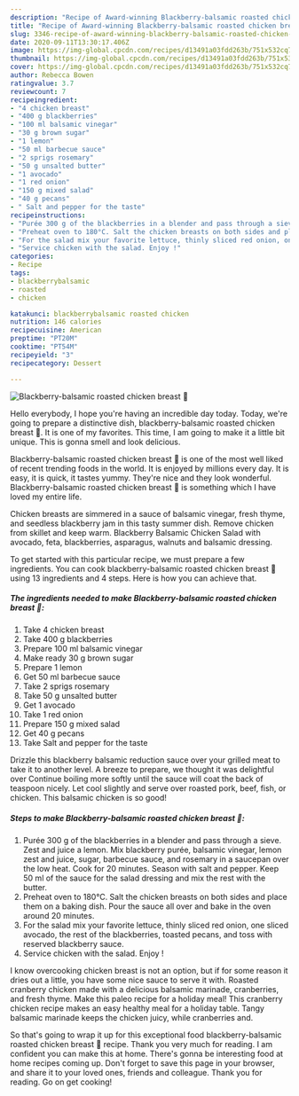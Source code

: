 ```yaml
---
description: "Recipe of Award-winning Blackberry-balsamic roasted chicken breast 💜"
title: "Recipe of Award-winning Blackberry-balsamic roasted chicken breast 💜"
slug: 3346-recipe-of-award-winning-blackberry-balsamic-roasted-chicken-breast
date: 2020-09-11T13:30:17.406Z
image: https://img-global.cpcdn.com/recipes/d13491a03fdd263b/751x532cq70/blackberry-balsamic-roasted-chicken-breast-💜-recipe-main-photo.jpg
thumbnail: https://img-global.cpcdn.com/recipes/d13491a03fdd263b/751x532cq70/blackberry-balsamic-roasted-chicken-breast-💜-recipe-main-photo.jpg
cover: https://img-global.cpcdn.com/recipes/d13491a03fdd263b/751x532cq70/blackberry-balsamic-roasted-chicken-breast-💜-recipe-main-photo.jpg
author: Rebecca Bowen
ratingvalue: 3.7
reviewcount: 7
recipeingredient:
- "4 chicken breast"
- "400 g blackberries"
- "100 ml balsamic vinegar"
- "30 g brown sugar"
- "1 lemon"
- "50 ml barbecue sauce"
- "2 sprigs rosemary"
- "50 g unsalted butter"
- "1 avocado"
- "1 red onion"
- "150 g mixed salad"
- "40 g pecans"
- " Salt and pepper for the taste"
recipeinstructions:
- "Purée 300 g of the blackberries in a blender and pass through a sieve. Zest and juice a lemon. Mix blackberry purée, balsamic vinegar, lemon zest and juice, sugar, barbecue sauce, and rosemary in a saucepan over the low heat. Cook for 20 minutes. Season with salt and pepper. Keep 50 ml of the sauce for the salad dressing and mix the rest with the butter."
- "Preheat oven to 180°C. Salt the chicken breasts on both sides and place them on a baking dish. Pour the sauce all over and bake in the oven around 20 minutes."
- "For the salad mix your favorite lettuce, thinly sliced red onion, one sliced avocado, the rest of the blackberries, toasted pecans, and toss with reserved blackberry sauce."
- "Service chicken with the salad. Enjoy !"
categories:
- Recipe
tags:
- blackberrybalsamic
- roasted
- chicken

katakunci: blackberrybalsamic roasted chicken 
nutrition: 146 calories
recipecuisine: American
preptime: "PT20M"
cooktime: "PT54M"
recipeyield: "3"
recipecategory: Dessert

---
```



![Blackberry-balsamic roasted chicken breast 💜](https://img-global.cpcdn.com/recipes/d13491a03fdd263b/751x532cq70/blackberry-balsamic-roasted-chicken-breast-💜-recipe-main-photo.jpg)

Hello everybody, I hope you're having an incredible day today. Today, we're going to prepare a distinctive dish, blackberry-balsamic roasted chicken breast 💜. It is one of my favorites. This time, I am going to make it a little bit unique. This is gonna smell and look delicious.

Blackberry-balsamic roasted chicken breast 💜 is one of the most well liked of recent trending foods in the world. It is enjoyed by millions every day. It is easy, it is quick, it tastes yummy. They're nice and they look wonderful. Blackberry-balsamic roasted chicken breast 💜 is something which I have loved my entire life.

Chicken breasts are simmered in a sauce of balsamic vinegar, fresh thyme, and seedless blackberry jam in this tasty summer dish. Remove chicken from skillet and keep warm. Blackberry Balsamic Chicken Salad with avocado, feta, blackberries, asparagus, walnuts and balsamic dressing.


To get started with this particular recipe, we must prepare a few ingredients. You can cook blackberry-balsamic roasted chicken breast 💜 using 13 ingredients and 4 steps. Here is how you can achieve that.

<!--inarticleads1-->

##### The ingredients needed to make Blackberry-balsamic roasted chicken breast 💜:

1. Take 4 chicken breast
1. Take 400 g blackberries
1. Prepare 100 ml balsamic vinegar
1. Make ready 30 g brown sugar
1. Prepare 1 lemon
1. Get 50 ml barbecue sauce
1. Take 2 sprigs rosemary
1. Take 50 g unsalted butter
1. Get 1 avocado
1. Take 1 red onion
1. Prepare 150 g mixed salad
1. Get 40 g pecans
1. Take  Salt and pepper for the taste


Drizzle this blackberry balsamic reduction sauce over your grilled meat to take it to another level. A breeze to prepare, we thought it was delightful over Continue boiling more softly until the sauce will coat the back of teaspoon nicely. Let cool slightly and serve over roasted pork, beef, fish, or chicken. This balsamic chicken is so good! 

<!--inarticleads2-->

##### Steps to make Blackberry-balsamic roasted chicken breast 💜:

1. Purée 300 g of the blackberries in a blender and pass through a sieve. Zest and juice a lemon. Mix blackberry purée, balsamic vinegar, lemon zest and juice, sugar, barbecue sauce, and rosemary in a saucepan over the low heat. Cook for 20 minutes. Season with salt and pepper. Keep 50 ml of the sauce for the salad dressing and mix the rest with the butter.
1. Preheat oven to 180°C. Salt the chicken breasts on both sides and place them on a baking dish. Pour the sauce all over and bake in the oven around 20 minutes.
1. For the salad mix your favorite lettuce, thinly sliced red onion, one sliced avocado, the rest of the blackberries, toasted pecans, and toss with reserved blackberry sauce.
1. Service chicken with the salad. Enjoy !


I know overcooking chicken breast is not an option, but if for some reason it dries out a little, you have some nice sauce to serve it with. Roasted cranberry chicken made with a delicious balsamic marinade, cranberries, and fresh thyme. Make this paleo recipe for a holiday meal! This cranberry chicken recipe makes an easy healthy meal for a holiday table. Tangy balsamic marinade keeps the chicken juicy, while cranberries and. 

So that's going to wrap it up for this exceptional food blackberry-balsamic roasted chicken breast 💜 recipe. Thank you very much for reading. I am confident you can make this at home. There's gonna be interesting food at home recipes coming up. Don't forget to save this page in your browser, and share it to your loved ones, friends and colleague. Thank you for reading. Go on get cooking!
